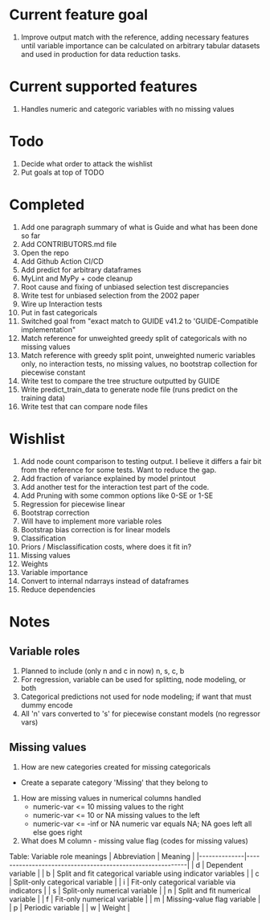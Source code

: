 # Current feature goal
1. Improve output match with the reference, adding necessary features until variable importance can be calculated on arbitrary tabular datasets and used in production for data reduction tasks.

# Current supported features
1. Handles numeric and categoric variables with no missing values

# Todo 
1. Decide what order to attack the wishlist
2. Put goals at top of TODO
# Completed 
1. Add one paragraph summary of what is Guide and what has been done so far
1. Add CONTRIBUTORS.md file
1. Open the repo
1. Add Github Action CI/CD
1. Add predict for arbitrary dataframes
1. MyLint and MyPy + code cleanup 
1. Root cause and fixing of unbiased selection test discrepancies
1. Write test for unbiased selection from the 2002 paper
1. Wire up Interaction tests
1. Put in fast categoricals
1. Switched goal from "exact match to GUIDE v41.2 to 'GUIDE-Compatible implementation"
1. Match reference for unweighted greedy split of categoricals with no missing values 
1. Match reference with greedy split point, unweighted numeric variables only, no interaction tests, no missing values, no bootstrap collection for piecewise constant
1. Write test to compare the tree structure outputted by GUIDE
1. Write predict_train_data to generate node file (runs predict on the training data)
1. Write test that can compare node files

# Wishlist
1. Add node count comparison to testing output. I believe it differs a fair bit from the reference for some tests. Want to reduce the gap.
1. Add fraction of variance explained by model printout
1. Add another test for the interaction test part of the code. 
1. Add Pruning with some common options like 0-SE or 1-SE
1. Regression for piecewise linear 
  1. Bootstrap correction 
  1. Will have to implement more variable roles
  1. Bootstrap bias correction is for linear models 
1. Classification
1. Priors / Misclassification costs, where does it fit in?
1. Missing values
1. Weights
1. Variable importance
1. Convert to internal ndarrays instead of dataframes 
1. Reduce dependencies

# Notes 
## Variable roles
1. Planned to include (only n and c in now) n, s, c, b
1. For regression, variable can be used for splitting, node modeling, or both
1. Categorical predictions not used for node modeling; if want that must dummy encode
1. All 'n' vars converted to 's' for piecewise constant models (no regressor vars)

## Missing values
1. How are new categories created for missing categoricals
- Create a separate category 'Missing' that they belong to
1. How are missing values in numerical columns handled 
    -  numeric-var <= 10          missing values to the right
    -  numeric-var <= 10   or NA  missing values to the left
    -  numeric-var <= -inf or NA  numeric var equals NA; NA goes left all else goes right
1. What does M column - missing value flag (codes for missing values)

Table: Variable role meanings
| Abbreviation | Meaning                                                   |
|--------------|-----------------------------------------------------------|
| d            | Dependent variable                                       |
| b            | Split and fit categorical variable using indicator variables |
| c            | Split-only categorical variable                         |
| i            | Fit-only categorical variable via indicators            |
| s            | Split-only numerical variable                           |
| n            | Split and fit numerical variable                        |
| f            | Fit-only numerical variable                             |
| m            | Missing-value flag variable                              |
| p            | Periodic variable                                       |
| w            | Weight                                                   |

